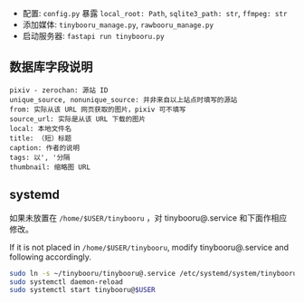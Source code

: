 - 配置: `config.py` 暴露 `local_root: Path`, `sqlite3_path: str`, `ffmpeg: str`
- 添加媒体: `tinybooru_manage.py`, `rawbooru_manage.py`
- 启动服务器: `fastapi run tinybooru.py`

## 数据库字段说明
```
pixiv - zerochan: 源站 ID
unique_source, nonunique_source: 并非来自以上站点时填写的源站
from: 实际从该 URL 网页获取的图片，pixiv 可不填写
source_url: 实际是从该 URL 下载的图片
local: 本地文件名
title: （短）标题
caption: 作者的说明
tags: 以', '分隔
thumbnail: 缩略图 URL
```

## systemd

如果未放置在 `/home/$USER/tinybooru` ，对 tinybooru@.service 和下面作相应修改。

If it is not placed in `/home/$USER/tinybooru`, modify tinybooru@.service and following accordingly.

``` bash
sudo ln -s ~/tinybooru/tinybooru@.service /etc/systemd/system/tinybooru@.service
sudo systemctl daemon-reload
sudo systemctl start tinybooru@$USER
```

